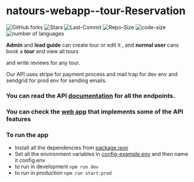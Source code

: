 # natours-webapp--tour-Reservation
![GitHub forks](https://img.shields.io/github/forks/mmsaeed509/Wireless-Pi-Tool-Kit?color=brightgreen)
![Stars](https://img.shields.io/github/stars/mmsaeed509/Wireless-Pi-Tool-Kit?color=brightgreen)
![Last-Commit](https://img.shields.io/github/last-commit/mohamed-mahmoud377/natours-webapp--tour-Reservation)
![Repo-Size](https://img.shields.io/github/repo-size/mohamed-mahmoud377/natours-webapp--tour-Reservation)
![code-size](https://img.shields.io/github/languages/code-size/mohamed-mahmoud377/natours-webapp--tour-Reservation)
![number of languages](https://img.shields.io/github/languages/count/mohamed-mahmoud377/natours-webapp--tour-Reservation)



**Admin** and **lead guide** can create tour or edit it , and **normal user** cans book a ***tour*** and view all tours

and write reviews for any tour.

Our API uses stripe for payment process and mail trap for dev env and sendgrid for prod env for sending emails.
### You can read the API [documentation](https://documenter.getpostman.com/view/18927843/UVRGCihu) for all the endpoints.
### You can check the [web app](https://mohamed-natours-app.herokuapp.com/) that implements some of the API features  
### To run the app
- Install all the dependencies from [package.json](https://github.com/mohamed-mahmoud377/natours-webapp--tour-Reservation/blob/5dcaca0f248cc7159dd45708c14be0c22616360c/package.json) 
- Set all the environment variables in [config-example.env](https://github.com/mohamed-mahmoud377/natours-webapp--tour-Reservation/blob/db9137b2c394f237909203f294d12dec2f927d52/config-example.env) and then name it config.env 
- to run in development  `npm run dev`
- to run in production `npm run start:prod` 
